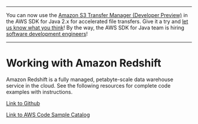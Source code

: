 --------

You can now use the [Amazon S3 Transfer Manager \(Developer Preview\)](https://bit.ly/2WQebiP) in the AWS SDK for Java 2\.x for accelerated file transfers\. Give it a try and [let us know what you think](https://bit.ly/3zT1YYM)\! By the way, the AWS SDK for Java team is hiring [software development engineers](https://github.com/aws/aws-sdk-java-v2/issues/3156)\!

--------

# Working with Amazon Redshift<a name="examples-redshift"></a>

 Amazon Redshift is a fully managed, petabyte\-scale data warehouse service in the cloud\. See the following resources for complete code examples with instructions\.

 [Link to Github](https://github.com/awsdocs/aws-doc-sdk-examples/tree/master/javav2/example_code/redshift) 

 [Link to AWS Code Sample Catalog](http://docs.aws.amazon.com/code-samples/latest/catalog/code-catalog-javav2-example_code-redshift.html) 